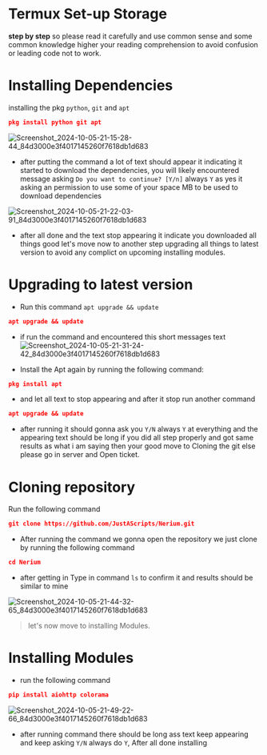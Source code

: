 # Termux Set-up Storage 
**step by step** so please read it carefully and use common sense and some common knowledge higher your reading comprehension to avoid confusion or leading code not to work.

# Installing Dependencies 
installing the pkg `python`, `git` and `apt`
```json
pkg install python git apt
```
![Screenshot_2024-10-05-21-15-28-44_84d3000e3f4017145260f7618db1d683](https://github.com/user-attachments/assets/332499d9-3a3e-43db-9315-d952a66dfe0a)

* after putting the command a lot of text should appear it indicating it started to download the dependencies, you will likely encountered message asking ``Do you want to continue? [Y/n]`` always ``Y`` as yes it asking an permission to use some of your space MB to be used to download dependencies 

![Screenshot_2024-10-05-21-22-03-91_84d3000e3f4017145260f7618db1d683](https://github.com/user-attachments/assets/2058c2d2-0ea0-4b53-8d19-aaad8a210ec4)

* after all done and the text stop appearing it indicate you downloaded all things good let's move now to another step upgrading all things to latest version to avoid any complict on upcoming installing modules.

# Upgrading to latest version 
* Run this command `apt upgrade && update`
```json
apt upgrade && update
```

* if run the command and encountered this short messages text
![Screenshot_2024-10-05-21-31-24-42_84d3000e3f4017145260f7618db1d683](https://github.com/user-attachments/assets/5309c5e5-238d-4d60-8cad-9184a3f679a5)

* Install the Apt again by running the following command:
```json
pkg install apt
```
* and let all text to stop appearing and after it stop run another command
```json
apt upgrade && update
```
* after running it should gonna ask you ``Y/N`` always ``Y`` at everything and the appearing text should be long if you did all step properly and got same results as what i am saying then your good move to Cloning the git else please go in server and Open ticket.

# Cloning repository 
Run the following command 
```json
git clone https://github.com/JustAScripts/Nerium.git
```
* After running the command we gonna open the repository we just clone by running the following command
```json
cd Nerium
```
* after getting in Type in command ``ls`` to confirm it and results should be similar to mine

![Screenshot_2024-10-05-21-44-32-65_84d3000e3f4017145260f7618db1d683](https://github.com/user-attachments/assets/f354a20d-6f4d-4a47-b4f1-415a6fcde028)
> let's now move to installing Modules.

# Installing Modules
* run the following command
```json
pip install aiohttp colorama
```
![Screenshot_2024-10-05-21-49-22-66_84d3000e3f4017145260f7618db1d683](https://github.com/user-attachments/assets/bef36b78-8692-4741-84af-841b8d6e0e2b)
* after running command there should be long ass text keep appearing and keep asking `Y/N` always do `Y`, After all done installing 
